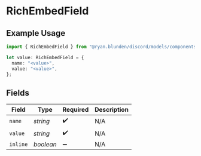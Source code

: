 # RichEmbedField

## Example Usage

```typescript
import { RichEmbedField } from "@ryan.blunden/discord/models/components";

let value: RichEmbedField = {
  name: "<value>",
  value: "<value>",
};
```

## Fields

| Field              | Type               | Required           | Description        |
| ------------------ | ------------------ | ------------------ | ------------------ |
| `name`             | *string*           | :heavy_check_mark: | N/A                |
| `value`            | *string*           | :heavy_check_mark: | N/A                |
| `inline`           | *boolean*          | :heavy_minus_sign: | N/A                |